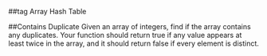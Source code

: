 ##tag
Array Hash Table


##Contains Duplicate
Given an array of integers, find if the array contains any duplicates. Your function should return true if any value appears at least twice in the array, and it should return false if every element is distinct.



